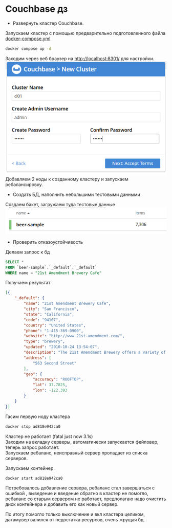 # Couchbase дз

* Развернуть кластер Couchbase.  
   
Запускаем кластер с помощью предварительно подготовленного файла [docker-compose.yml](./docker-compose.yml)

```bash
docker compose up -d
```

Заходим через веб браузер на <http://localhost:8301/> для настройки.
![Настройка](img/2025-02-07_17-14-11.png)
Добавляем 2 ноды к созданному кластеру и запускаем ребалансировку.

* Создать БД, наполнить небольшими тестовыми данными  
   
Создаем бакет, загружаем туда тестовые данные
![бакет](img/2025-02-08_15-36-06.png)

* Проверить отказоустойчивость

Делаем запрос к бд

```sql
SELECT *
FROM `beer-sample`.`_default`.`_default`
WHERE name = "21st Amendment Brewery Cafe"
```

Получаем результат

```json
[{
    "_default": {
        "name": "21st Amendment Brewery Cafe",
        "city": "San Francisco",
        "state": "California",
        "code": "94107",
        "country": "United States",
        "phone": "1-415-369-0900",
        "website": "http://www.21st-amendment.com/",
        "type": "brewery",
        "updated": "2010-10-24 13:54:07",
        "description": "The 21st Amendment Brewery offers a variety of award winning house made brews and American grilled cuisine in a comfortable loft like setting. Join us before and after Giants baseball games in our outdoor beer garden. A great location for functions and parties in our semi-private Brewers Loft. See you soon at the 21A!",
        "address": [
            "563 Second Street"
        ],
        "geo": {
            "accuracy": "ROOFTOP",
            "lat": 37.7825,
            "lon": -122.393
        }
    }
}]
```

Гасим первую ноду кластера

```bash
docker stop ad818e942ca0 
```

Кластер не работает (fatal just now  3.1s)  
Заходим на вкладку серверы, автоматически запускается фейловер, теперь запрос работает.  
Запускаем ребаланс, неисправный сервер пропадает из списка серверов.

Запускаем контейнер.
```bash
docker start ad818e942ca0 
```
Потребовалось добавление сервера, ребаланс стал завершаться с ошибкой , выведение и введение обратно в кластер не помогло, ребаланс со старым сервером не работает, предполагаю надо очистить диск контейнера и добавить его как новый сервер.

По итогу помогло только выключение и вкл кластера целиком, датамувер валился от недостатка ресурсов, очень жрущая бд.